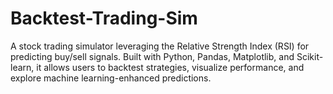# Backtest-Trading-Sim
A stock trading simulator leveraging the Relative Strength Index (RSI) for predicting buy/sell signals. Built with Python, Pandas, Matplotlib, and Scikit-learn, it allows users to backtest strategies, visualize performance, and explore machine learning-enhanced predictions.
